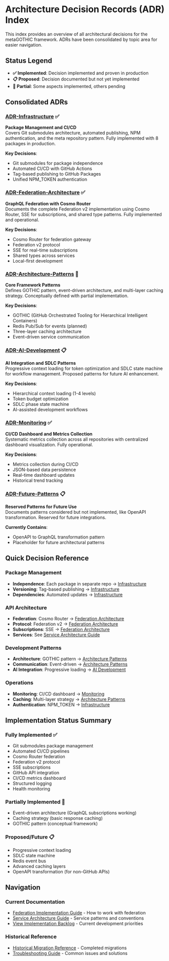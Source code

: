 # Architecture Decision Records (ADR) Index

This index provides an overview of all architectural decisions for the metaGOTHIC framework. ADRs have been consolidated by topic area for easier navigation.

## Status Legend
- **✅ Implemented**: Decision implemented and proven in production
- **📋 Proposed**: Decision documented but not yet implemented
- **🚧 Partial**: Some aspects implemented, others pending

## Consolidated ADRs

### [ADR-Infrastructure](./ADR-Infrastructure.md) ✅
**Package Management and CI/CD**  
Covers Git submodules architecture, automated publishing, NPM authentication, and the meta repository pattern. Fully implemented with 8 packages in production.

**Key Decisions**:
- Git submodules for package independence
- Automated CI/CD with GitHub Actions
- Tag-based publishing to GitHub Packages
- Unified NPM_TOKEN authentication

### [ADR-Federation-Architecture](./ADR-Federation-Architecture.md) ✅
**GraphQL Federation with Cosmo Router**  
Documents the complete Federation v2 implementation using Cosmo Router, SSE for subscriptions, and shared type patterns. Fully implemented and operational.

**Key Decisions**:
- Cosmo Router for federation gateway
- Federation v2 protocol
- SSE for real-time subscriptions
- Shared types across services
- Local-first development

### [ADR-Architecture-Patterns](./ADR-Architecture-Patterns.md) 🚧
**Core Framework Patterns**  
Defines GOTHIC pattern, event-driven architecture, and multi-layer caching strategy. Conceptually defined with partial implementation.

**Key Decisions**:
- GOTHIC (GitHub Orchestrated Tooling for Hierarchical Intelligent Containers)
- Redis Pub/Sub for events (planned)
- Three-layer caching architecture
- Event-driven service communication

### [ADR-AI-Development](./ADR-AI-Development.md) 📋
**AI Integration and SDLC Patterns**  
Progressive context loading for token optimization and SDLC state machine for workflow management. Proposed patterns for future AI enhancement.

**Key Decisions**:
- Hierarchical context loading (1-4 levels)
- Token budget optimization
- SDLC phase state machine
- AI-assisted development workflows

### [ADR-Monitoring](./ADR-Monitoring.md) ✅
**CI/CD Dashboard and Metrics Collection**  
Systematic metrics collection across all repositories with centralized dashboard visualization. Fully operational.

**Key Decisions**:
- Metrics collection during CI/CD
- JSON-based data persistence
- Real-time dashboard updates
- Historical trend tracking

### [ADR-Future-Patterns](./ADR-Future-Patterns.md) 📋
**Reserved Patterns for Future Use**  
Documents patterns considered but not implemented, like OpenAPI transformation. Reserved for future integrations.

**Currently Contains**:
- OpenAPI to GraphQL transformation pattern
- Placeholder for future architectural patterns

## Quick Decision Reference

### Package Management
- **Independence**: Each package in separate repo → [Infrastructure](./ADR-Infrastructure.md)
- **Versioning**: Tag-based publishing → [Infrastructure](./ADR-Infrastructure.md)
- **Dependencies**: Automated updates → [Infrastructure](./ADR-Infrastructure.md)

### API Architecture  
- **Federation**: Cosmo Router → [Federation Architecture](./ADR-Federation-Architecture.md)
- **Protocol**: Federation v2 → [Federation Architecture](./ADR-Federation-Architecture.md)
- **Subscriptions**: SSE → [Federation Architecture](./ADR-Federation-Architecture.md)
- **Services**: See [Service Architecture Guide](./service-architecture-guide.md)

### Development Patterns
- **Architecture**: GOTHIC pattern → [Architecture Patterns](./ADR-Architecture-Patterns.md)
- **Communication**: Event-driven → [Architecture Patterns](./ADR-Architecture-Patterns.md)
- **AI Integration**: Progressive loading → [AI Development](./ADR-AI-Development.md)

### Operations
- **Monitoring**: CI/CD dashboard → [Monitoring](./ADR-Monitoring.md)
- **Caching**: Multi-layer strategy → [Architecture Patterns](./ADR-Architecture-Patterns.md)
- **Authentication**: NPM_TOKEN → [Infrastructure](./ADR-Infrastructure.md)

## Implementation Status Summary

### Fully Implemented ✅
- Git submodules package management
- Automated CI/CD pipelines
- Cosmo Router federation
- Federation v2 protocol
- SSE subscriptions
- GitHub API integration
- CI/CD metrics dashboard
- Structured logging
- Health monitoring

### Partially Implemented 🚧
- Event-driven architecture (GraphQL subscriptions working)
- Caching strategy (basic response caching)
- GOTHIC pattern (conceptual framework)

### Proposed/Future 📋
- Progressive context loading
- SDLC state machine
- Redis event bus
- Advanced caching layers
- OpenAPI transformation (for non-GitHub APIs)

## Navigation

### Current Documentation
- [Federation Implementation Guide](./federation-implementation-guide.md) - How to work with federation
- [Service Architecture Guide](./service-architecture-guide.md) - Service patterns and conventions
- [View Implementation Backlog](./backlog.md) - Current development priorities

### Historical Reference
- [Historical Migration Reference](./historical-migration-reference.md) - Completed migrations
- [Troubleshooting Guide](./troubleshooting/) - Common issues and solutions